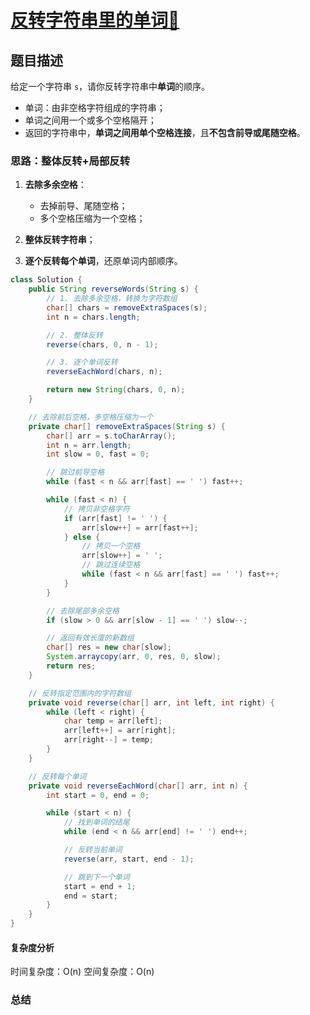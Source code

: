 # [反转字符串里的单词🌟](反转字符串里的单词"[题目地址](https://leetcode.cn/problems/reverse-words-in-a-string/)")

## 题目描述
给定一个字符串 `s`，请你反转字符串中**单词**的顺序。

- 单词：由非空格字符组成的字符串；
- 单词之间用一个或多个空格隔开；
- 返回的字符串中，**单词之间用单个空格连接**，且**不包含前导或尾随空格**。

### 思路：整体反转+局部反转
1. **去除多余空格**：
   - 去掉前导、尾随空格；
   - 多个空格压缩为一个空格；

2. **整体反转字符串**；
3. **逐个反转每个单词**，还原单词内部顺序。

```java
class Solution {
    public String reverseWords(String s) {
        // 1. 去除多余空格，转换为字符数组
        char[] chars = removeExtraSpaces(s);
        int n = chars.length;

        // 2. 整体反转
        reverse(chars, 0, n - 1);

        // 3. 逐个单词反转
        reverseEachWord(chars, n);

        return new String(chars, 0, n);
    }

    // 去除前后空格，多空格压缩为一个
    private char[] removeExtraSpaces(String s) {
        char[] arr = s.toCharArray();
        int n = arr.length;
        int slow = 0, fast = 0;

        // 跳过前导空格
        while (fast < n && arr[fast] == ' ') fast++;

        while (fast < n) {
            // 拷贝非空格字符
            if (arr[fast] != ' ') {
                arr[slow++] = arr[fast++];
            } else {
                // 拷贝一个空格
                arr[slow++] = ' ';
                // 跳过连续空格
                while (fast < n && arr[fast] == ' ') fast++;
            }
        }

        // 去除尾部多余空格
        if (slow > 0 && arr[slow - 1] == ' ') slow--;

        // 返回有效长度的新数组
        char[] res = new char[slow];
        System.arraycopy(arr, 0, res, 0, slow);
        return res;
    }

    // 反转指定范围内的字符数组
    private void reverse(char[] arr, int left, int right) {
        while (left < right) {
            char temp = arr[left];
            arr[left++] = arr[right];
            arr[right--] = temp;
        }
    }

    // 反转每个单词
    private void reverseEachWord(char[] arr, int n) {
        int start = 0, end = 0;

        while (start < n) {
            // 找到单词的结尾
            while (end < n && arr[end] != ' ') end++;

            // 反转当前单词
            reverse(arr, start, end - 1);

            // 跳到下一个单词
            start = end + 1;
            end = start;
        }
    }
}
```

#### 复杂度分析
时间复杂度：O(n) 
空间复杂度：O(n) 

### 总结